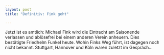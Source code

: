 ```yaml
---
layout: post
title: "Definitiv: Fink geht"

---
```


Jetzt ist es amtlich: Michael Fink wird die Eintracht am Saisonende verlassen und ablösefrei bei einem anderen Verein anheuern. Dies bestätigte Friedhelm Funkel heute. Wohin Finks Weg führt, ist dagegen noch nicht bekannt. Stuttgart, Hannover und Köln waren zuletzt im Gespräch...


